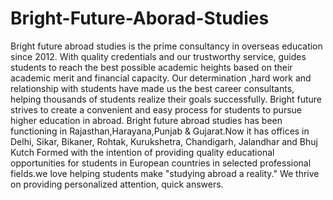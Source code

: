 # Bright-Future-Aborad-Studies
 Bright future abroad studies is the prime consultancy in overseas education since 2012. With quality credentials and our trustworthy service, guides students to reach the best possible academic heights based on their academic merit and financial capacity. Our determination ,hard work and relationship with students have made us the best career consultants, helping thousands of students realize their goals successfully. Bright future strives to create a convenient and easy process for students to pursue higher education in abroad.  Bright future abroad studies has been functioning in Rajasthan,Harayana,Punjab &amp; Gujarat.Now it has offices in Delhi, Sikar, Bikaner, Rohtak, Kurukshetra, Chandigarh, Jalandhar and Bhuj Kutch Formed with the intention of providing quality educational opportunities for students in European countries in selected professional fields.we love helping students make "studying abroad a reality." We thrive on providing personalized attention, quick answers.
